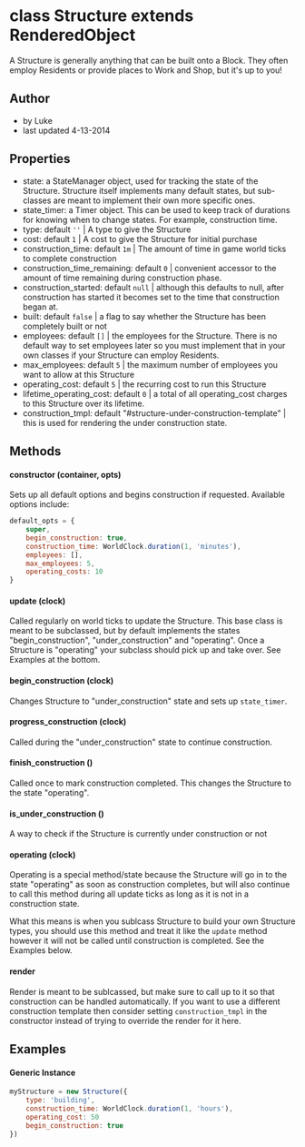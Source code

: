 # class Structure extends RenderedObject

A Structure is generally anything that can be built onto a Block. They often employ Residents or provide places to Work and Shop, but it's up to you!

## Author

- by Luke
- last updated 4-13-2014

## Properties

- state: a StateManager object, used for tracking the state of the Structure. Structure itself implements many default states, but sub-classes are meant to implement their own more specific ones.
- state_timer: a Timer object. This can be used to keep track of durations for knowing when to change states. For example, construction time.
- type: default `''` | A type to give the Structure
- cost: default `1` | A cost to give the Structure for initial purchase
- construction_time: default `1m` | The amount of time in game world ticks to complete construction
- construction_time_remaining: default `0` | convenient accessor to the amount of time remaining during construction phase.
- construction_started: default `null` | although this defaults to null, after construction has started it becomes set to the time that construction began at.
- built: default `false` | a flag to say whether the Structure has been completely built or not
- employees: default `[]` | the employees for the Structure. There is no default way to set employees later so you must implement that in your own classes if your Structure can employ Residents.
- max_employees: default `5` | the maximum number of employees you want to allow at this Structure
- operating_cost: default `5` | the recurring cost to run this Structure
- lifetime_operating_cost: default `0` | a total of all operating_cost charges to this Structure over its lifetime.
- construction_tmpl: default "#structure-under-construction-template" | this is used for rendering the under construction state.

## Methods

#### constructor (container, opts)

Sets up all default options and begins construction if requested. Available options include:

```javascript
default_opts = {
    super,
    begin_construction: true,
    construction_time: WorldClock.duration(1, 'minutes'),
    employees: [],
    max_employees: 5,
    operating_costs: 10
}
```

#### update (clock)

Called regularly on world ticks to update the Structure. This base class is meant to be subclassed, but by default implements the states "begin_construction", "under_construction" and "operating". Once a Structure is "operating" your subclass should pick up and take over. See Examples at the bottom.

#### begin_construction (clock)

Changes Structure to "under_construction" state and sets up `state_timer`. 

#### progress_construction (clock)

Called during the "under_construction" state to continue construction. 

#### finish_construction ()

Called once to mark construction completed. This changes the Structure to the state "operating".

#### is_under_construction ()

A way to check if the Structure is currently under construction or not

#### operating (clock)

Operating is a special method/state because the Structure will go in to the state "operating" as soon as construction completes, but will also continue to call this method during all update ticks as long as it is not in a construction state.

What this means is when you sublcass Structure to build your own Structure types, you should use this method and treat it like the `update` method however it will not be called until construction is completed. See the Examples below.

#### render

Render is meant to be sublcassed, but make sure to call up to it so that construction can be handled automatically. If you want to use a different construction template then consider setting `construction_tmpl` in the constructor instead of trying to override the render for it here.

## Examples

#### Generic Instance

```javascript
myStructure = new Structure({
    type: 'building',
    construction_time: WorldClock.duration(1, 'hours'),
    operating_cost: 50
    begin_construction: true
})
```
